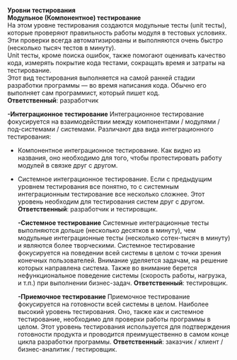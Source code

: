 **Уровни тестирования**  
**Модульное (Компонентное) тестирование**  
На этом уровне тестирования создаются модульные тесты (unit тесты), которые проверяют правильность работы модуля в тестовых условиях. Эти проверки всегда автоматизированы и выполняются очень быстро (несколько тысяч тестов в минуту).  
Unit тесты, кроме поиска ошибок, также помогают оценивать качество кода, измерять покрытие кода тестами, сокращать время и затраты на тестирование.  
Этот вид тестирования выполняется на самой ранней стадии разработки программы — во время написания кода. Обычно его выполняет сам программист, который пишет код.  
**Ответственный**: разработчик

**-Интеграционное тестирование**
Интеграционное тестирование фокусируется на взаимодействии между компонентами / модулями / под-системами / системами.
Различают два вида интеграционного тестирования:
- Компонентное интеграционное тестирование. Как видно из названия, оно необходимо для того, чтобы протестировать работу модулей в связке друг с другом.
- Системное интеграционное тестирование. Если с предыдущим уровнем тестирования все понятно, то с системным интеграционным тестирование все несколько сложнее. Этот уровень необходим для тестирования систем друг с другом.
**Ответственный**: разработчик и тестировщик.
  
  **-Системное тестирование**
Системные интеграционные тесты выполняются дольше (несколько десятков в минуту), чем модульные интеграционные тесты (несколько сотен-тысяч в минуту) и являются более творческими.
Системное тестирование фокусируется на поведении всей системы в целом с точки зрения конечных пользователей.
Внимание уделяется задачам, на решение которых направлена система. Также во внимание берется нефункциональное поведение системы (скорость работы, нагрузка, и т.п.) при выполнении бизнес-задач.
**Ответственный**: тестировщик.

  **-Приемочное тестирование**
Приемочное тестирование фокусируется на готовности всей системы в целом.
Наиболее высокий уровень тестирования. Оно, также как и системное тестирование, необходимо для проверки работы программы в целом.
Этот уровень тестирования используется для подтверждения готовности продукта и проводится преимущественно в самом конце цикла разработки программы.
**Ответственный**: заказчик / клиент / бизнес-аналитик / тестировщик.
